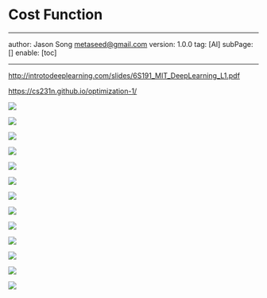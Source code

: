 # Cost Function
---
author: Jason Song <metaseed@gmail.com>
version: 1.0.0
tag: [AI]
subPage: []
enable: [toc]

---

http://introtodeeplearning.com/slides/6S191_MIT_DeepLearning_L1.pdf

https://cs231n.github.io/optimization-1/

![](https://raw.githubusercontent.com/metasong/iam-data/master/documents/188/image/20230606T223110648Z-image.png)

![](https://raw.githubusercontent.com/metasong/iam-data/master/documents/188/image/20230606T223208287Z-image.png)

![](https://raw.githubusercontent.com/metasong/iam-data/master/documents/188/image/20230606T223239649Z-image.png)

![](https://raw.githubusercontent.com/metasong/iam-data/master/documents/188/image/20230606T223409726Z-image.png)

![](https://raw.githubusercontent.com/metasong/iam-data/master/documents/188/image/20230606T224214264Z-image.png)

![](https://raw.githubusercontent.com/metasong/iam-data/master/documents/188/image/20230606T224336115Z-image.png)

![](https://raw.githubusercontent.com/metasong/iam-data/master/documents/188/image/20230606T225853406Z-image.png)

![](https://raw.githubusercontent.com/metasong/iam-data/master/documents/188/image/20230606T225956562Z-image.png)

![](https://raw.githubusercontent.com/metasong/iam-data/master/documents/188/image/20230606T232247327Z-image.png)

![](https://raw.githubusercontent.com/metasong/iam-data/master/documents/188/image/20230606T232508924Z-image.png)

![](https://raw.githubusercontent.com/metasong/iam-data/master/documents/188/image/20230606T232904716Z-image.png)

![](https://raw.githubusercontent.com/metasong/iam-data/master/documents/188/image/20230606T232951219Z-image.png)
    
![](https://raw.githubusercontent.com/metasong/iam-data/master/documents/188/image/20230606T233036554Z-image.png)